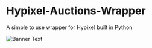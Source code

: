 # Hypixel-Auctions-Wrapper
A simple to use wrapper for Hypixel built in Python

![Banner Text](test.png)
